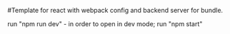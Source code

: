 #Template for react with webpack config and backend server for bundle.

run "npm run dev" - in order to open in dev mode;
run "npm start"
